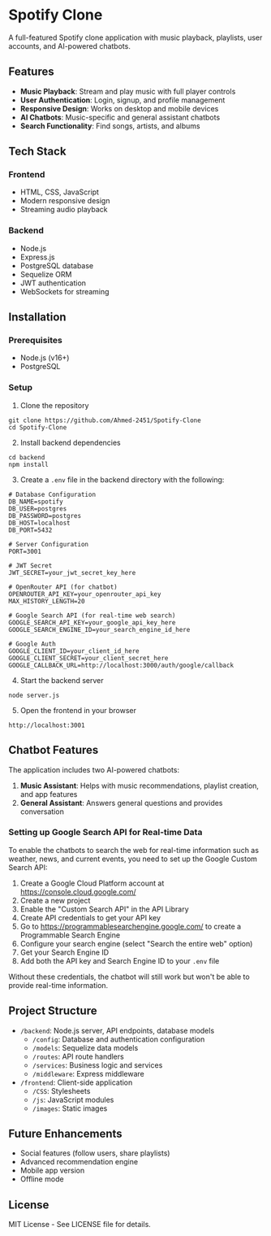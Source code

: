 # Spotify Clone

A full-featured Spotify clone application with music playback, playlists, user accounts, and AI-powered chatbots.

## Features

- **Music Playback**: Stream and play music with full player controls
- **User Authentication**: Login, signup, and profile management
- **Responsive Design**: Works on desktop and mobile devices
- **AI Chatbots**: Music-specific and general assistant chatbots
- **Search Functionality**: Find songs, artists, and albums

## Tech Stack

### Frontend
- HTML, CSS, JavaScript
- Modern responsive design
- Streaming audio playback

### Backend
- Node.js
- Express.js
- PostgreSQL database
- Sequelize ORM
- JWT authentication
- WebSockets for streaming

## Installation

### Prerequisites
- Node.js (v16+)
- PostgreSQL

### Setup

1. Clone the repository
```
git clone https://github.com/Ahmed-2451/Spotify-Clone
cd Spotify-Clone
```

2. Install backend dependencies
```
cd backend
npm install
```

3. Create a `.env` file in the backend directory with the following:
```
# Database Configuration
DB_NAME=spotify
DB_USER=postgres
DB_PASSWORD=postgres
DB_HOST=localhost
DB_PORT=5432

# Server Configuration
PORT=3001

# JWT Secret
JWT_SECRET=your_jwt_secret_key_here

# OpenRouter API (for chatbot)
OPENROUTER_API_KEY=your_openrouter_api_key
MAX_HISTORY_LENGTH=20

# Google Search API (for real-time web search)
GOOGLE_SEARCH_API_KEY=your_google_api_key_here
GOOGLE_SEARCH_ENGINE_ID=your_search_engine_id_here

# Google Auth
GOOGLE_CLIENT_ID=your_client_id_here
GOOGLE_CLIENT_SECRET=your_client_secret_here
GOOGLE_CALLBACK_URL=http://localhost:3000/auth/google/callback
```

4. Start the backend server
```
node server.js
```

5. Open the frontend in your browser
```
http://localhost:3001
```

## Chatbot Features

The application includes two AI-powered chatbots:

1. **Music Assistant**: Helps with music recommendations, playlist creation, and app features
2. **General Assistant**: Answers general questions and provides conversation

### Setting up Google Search API for Real-time Data

To enable the chatbots to search the web for real-time information such as weather, news, and current events, you need to set up the Google Custom Search API:

1. Create a Google Cloud Platform account at https://console.cloud.google.com/
2. Create a new project
3. Enable the "Custom Search API" in the API Library
4. Create API credentials to get your API key
5. Go to https://programmablesearchengine.google.com/ to create a Programmable Search Engine
6. Configure your search engine (select "Search the entire web" option)
7. Get your Search Engine ID
8. Add both the API key and Search Engine ID to your `.env` file

Without these credentials, the chatbot will still work but won't be able to provide real-time information.

## Project Structure

- `/backend`: Node.js server, API endpoints, database models
  - `/config`: Database and authentication configuration
  - `/models`: Sequelize data models
  - `/routes`: API route handlers
  - `/services`: Business logic and services
  - `/middleware`: Express middleware
- `/frontend`: Client-side application
  - `/CSS`: Stylesheets
  - `/js`: JavaScript modules
  - `/images`: Static images

## Future Enhancements

- Social features (follow users, share playlists)
- Advanced recommendation engine
- Mobile app version
- Offline mode

## License

MIT License - See LICENSE file for details. 
